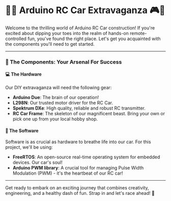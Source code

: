 # 🚗💨 Arduino RC Car Extravaganza 🎮🔧

Welcome to the thrilling world of Arduino RC Car construction! If you're excited about dipping your toes into the realm of hands-on remote-controlled fun, you've found the right place. Let's get you acquainted with the components you'll need to get started.

---

### 🎯 The Components: Your Arsenal For Success

#### 💻 The Hardware
Our DIY extravaganza will need the following gear:
- **Arduino Due**: The brain of our operation!
- **L298N**: Our trusted motor driver for the RC Car.
- **Spektrum DXe**: High quality, reliable and robust RC transmitter.
- **RC Car Frame**: The skeleton of our magnificent beast. Bring your own or pick one up from your local hobby shop.

#### 🎲 The Software
Software is as crucial as hardware to breathe life into our car. For this project, we'll be using:

- **FreeRTOS**: An open-source real-time operating system for embedded devices. Our car's soul!
- **Arduino PWM library**: A crucial tool for managing Pulse Width Modulation (PWM) - it's the heartbeat of our RC car!

---

Get ready to embark on an exciting journey that combines creativity, engineering, and a healthy dash of fun. Strap in and let's race ahead! 🚀
